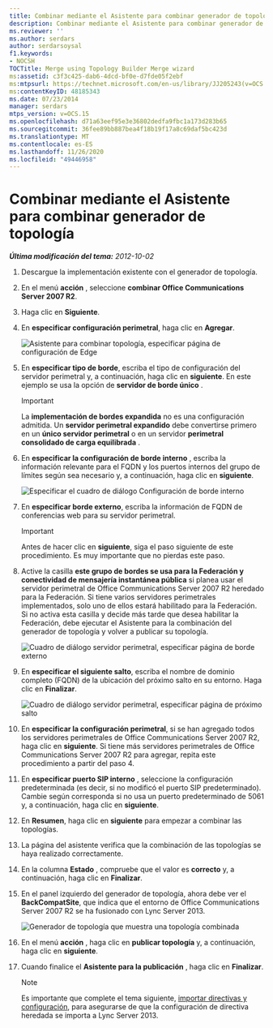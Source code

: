 ```yaml
---
title: Combinar mediante el Asistente para combinar generador de topología
description: Combinar mediante el Asistente para combinar generador de topología.
ms.reviewer: ''
ms.author: serdars
author: serdarsoysal
f1.keywords:
- NOCSH
TOCTitle: Merge using Topology Builder Merge wizard
ms:assetid: c3f3c425-dab6-4dcd-bf0e-d7fde05f2ebf
ms:mtpsurl: https://technet.microsoft.com/en-us/library/JJ205243(v=OCS.15)
ms:contentKeyID: 48185343
ms.date: 07/23/2014
manager: serdars
mtps_version: v=OCS.15
ms.openlocfilehash: d71a63eef95e3e36802dedfa9fbc1a173d283b65
ms.sourcegitcommit: 36fee89bb887bea4f18b19f17a8c69daf5bc423d
ms.translationtype: MT
ms.contentlocale: es-ES
ms.lasthandoff: 11/26/2020
ms.locfileid: "49446958"
---
```

# <a name="merge-using-topology-builder-merge-wizard"></a>Combinar mediante el Asistente para combinar generador de topología

<div data-xmlns="http://www.w3.org/1999/xhtml">

<div class="topic" data-xmlns="http://www.w3.org/1999/xhtml" data-msxsl="urn:schemas-microsoft-com:xslt" data-cs="https://msdn.microsoft.com/">

<div data-asp="https://msdn2.microsoft.com/asp">



</div>

<div id="mainSection">

<div id="mainBody">

<span> </span>

_**Última modificación del tema:** 2012-10-02_

1.  Descargue la implementación existente con el generador de topología.

2.  En el menú **acción** , seleccione **combinar Office Communications Server 2007 R2**.

3.  Haga clic en **Siguiente**.

4.  En **especificar configuración perimetral**, haga clic en **Agregar**.
    
    ![Asistente para combinar topología, especificar página de configuración de Edge](images/JJ205243.cdca609d-d4d5-47d9-9ff8-8b1daa4106e1(OCS.15).jpg "Asistente para combinar topología, especificar página de configuración de Edge")  

5.  En **especificar tipo de borde**, escriba el tipo de configuración del servidor perimetral y, a continuación, haga clic en **siguiente**. En este ejemplo se usa la opción de **servidor de borde único** .
    
    <div>
    

    > [!IMPORTANT]  
    > La <STRONG>implementación de bordes expandida</STRONG> no es una configuración admitida. Un <STRONG>servidor perimetral expandido</STRONG> debe convertirse primero en un <STRONG>único servidor perimetral</STRONG> o en un servidor <STRONG>perimetral consolidado de carga equilibrada</STRONG> .

    
    </div>

6.  En **especificar la configuración de borde interno** , escriba la información relevante para el FQDN y los puertos internos del grupo de límites según sea necesario y, a continuación, haga clic en **siguiente**.
    
    ![Especificar el cuadro de diálogo Configuración de borde interno](images/JJ205243.dd664761-839c-4ac8-bd1a-5525589dfbb0(OCS.15).jpg "Especificar el cuadro de diálogo Configuración de borde interno")  

7.  En **especificar borde externo**, escriba la información de FQDN de conferencias web para su servidor perimetral.
    
    <div>
    

    > [!IMPORTANT]  
    > Antes de hacer clic en <STRONG>siguiente</STRONG>, siga el paso siguiente de este procedimiento. Es muy importante que no pierdas este paso.

    
    </div>

8.  Active la casilla **este grupo de bordes se usa para la Federación y conectividad de mensajería instantánea pública** si planea usar el servidor perimetral de Office Communications Server 2007 R2 heredado para la Federación. Si tiene varios servidores perimetrales implementados, solo uno de ellos estará habilitado para la Federación. Si no activa esta casilla y decide más tarde que desea habilitar la Federación, debe ejecutar el Asistente para la combinación del generador de topología y volver a publicar su topología.
    
    ![Cuadro de diálogo servidor perimetral, especificar página de borde externo](images/JJ205243.32e97ce5-92f0-477e-8125-5d2ece237b13(OCS.15).jpg "Cuadro de diálogo servidor perimetral, especificar página de borde externo")  

9.  En **especificar el siguiente salto**, escriba el nombre de dominio completo (FQDN) de la ubicación del próximo salto en su entorno. Haga clic en **Finalizar**.
    
    ![Cuadro de diálogo servidor perimetral, especificar página de próximo salto](images/JJ205243.e734ee0d-f91c-4f3f-8ae6-248ecabcf678(OCS.15).jpg "Cuadro de diálogo servidor perimetral, especificar página de próximo salto")  

10. En **especificar la configuración perimetral**, si se han agregado todos los servidores perimetrales de Office Communications Server 2007 R2, haga clic en **siguiente**. Si tiene más servidores perimetrales de Office Communications Server 2007 R2 para agregar, repita este procedimiento a partir del paso 4.

11. En **especificar puerto SIP interno** , seleccione la configuración predeterminada (es decir, si no modificó el puerto SIP predeterminado). Cambie según corresponda si no usa un puerto predeterminado de 5061 y, a continuación, haga clic en **siguiente**.

12. En **Resumen**, haga clic en **siguiente** para empezar a combinar las topologías.

13. La página del asistente verifica que la combinación de las topologías se haya realizado correctamente.

14. En la columna **Estado** , compruebe que el valor es **correcto** y, a continuación, haga clic en **Finalizar**.

15. En el panel izquierdo del generador de topología, ahora debe ver el **BackCompatSite**, que indica que el entorno de Office Communications Server 2007 R2 se ha fusionado con Lync Server 2013.
    
    ![Generador de topología que muestra una topología combinada](images/JJ205243.62751c76-f018-4c6d-bb48-c61ef8974d31(OCS.15).jpg "Generador de topología que muestra una topología combinada")  

16. En el menú **acción** , haga clic en **publicar topología** y, a continuación, haga clic en **siguiente**.

17. Cuando finalice el **Asistente para la publicación** , haga clic en **Finalizar**.
    
    <div>
    

    > [!NOTE]  
    > Es importante que complete el tema siguiente, <A href="import-policies-and-settings.md">importar directivas y configuración</A>, para asegurarse de que la configuración de directiva heredada se importa a Lync Server 2013.

    
    </div>

</div>

<span> </span>

</div>

</div>

</div>

